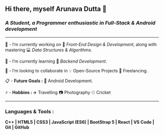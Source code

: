 ## Hi there, myself Arunava Dutta 👋
### ***A Student, a Programmer enthusiastic in Full-Stack & Android development***
---
🔭 - I’m currently working on :beginner: *Front-End Design & Development*, along with mastering :computer: *Data Structures & Algorithms*.

🌱 - I’m currently learning :wrench: *Backend Development*.

🤝 - I’m looking to collaborate in :bulb: Open-Source Projects :memo: Freelancing.

:clipboard: - **Future Goals :** :iphone: Android Development.

⚡ - **Hobbies :**  :airplane: Travelling :camera: Photography :baseball: Cricket

---

### Languages & Tools : 
**C++ | HTML5 | CSS3 | JavaScript (ES6) | BootStrap 5 | React | VS Code | Git | GitHub** 

<!--
**Evergreen07/Evergreen07** is a ✨ _special_ ✨ repository because its `README.md` (this file) appears on your GitHub profile.

Here are some ideas to get you started:

- 🔭 I’m currently working on ...
- 🌱 I’m currently learning ...
- 👯 I’m looking to collaborate on ...
- 🤔 I’m looking for help with ...
- 💬 Ask me about ...
- 📫 How to reach me: ...
- 😄 Pronouns: ...
- ⚡ Fun fact: ...
-->
